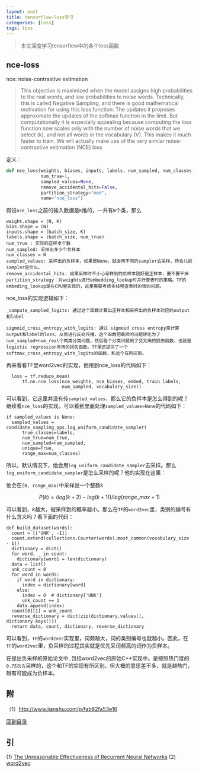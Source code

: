 ```yaml
---
layout: post
title: tensorflow-loss学习
categories: [loss]
tags: loss
---
```


> 本文深度学习tensorflow中的各个loss函数

<span id="top"></span>


## nce-loss

nce:	noise-contrastive estimation

> This objective is maximized when the model assigns high probabilities to the real words, and low probabilities to noise words. Technically, this is called Negative Sampling, and there is good mathematical motivation for using this loss function: The updates it proposes approximate the updates of the softmax function in the limit. But computationally it is especially appealing because computing the loss function now scales only with the number of noise words that we select (k), and not all words in the vocabulary (V). This makes it much faster to train. We will actually make use of the very similar noise-contrastive estimation (NCE) loss

定义：

```python
def nce_loss(weights, biases, inputs, labels, num_sampled, num_classes,
             num_true=1,
             sampled_values=None,
             remove_accidental_hits=False,
             partition_strategy="mod",
             name="nce_loss")
```

假设`nce_loss`之前的输入数据是`K`维的，一共有`N`个类，那么

```
weight.shape = (N, K)
bias.shape = (N)
inputs.shape = (batch_size, K)
labels.shape = (batch_size, num_true)
num_true : 实际的正样本个数
num_sampled: 采样出多少个负样本
num_classes = N
sampled_values: 采样出的负样本，如果是None，就会用不同的sampler去采样。待会儿说sampler是什么。
remove_accidental_hits: 如果采样时不小心采样到的负样本刚好是正样本，要不要干掉
partition_strategy：对weights进行embedding_lookup时并行查表时的策略。TF的embeding_lookup是在CPU里实现的，这里需要考虑多线程查表时的锁的问题。
```

nce_loss的实现逻辑如下：

```
_compute_sampled_logits: 通过这个函数计算出正样本和采样出的负样本对应的output和label

sigmoid_cross_entropy_with_logits: 通过 sigmoid cross entropy来计算output和label的loss，从而进行反向传播。这个函数把最后的问题转化为了num_sampled+num_real个两类分类问题，然后每个分类问题用了交叉熵的损伤函数，也就是logistic regression常用的损失函数。TF里还提供了一个softmax_cross_entropy_with_logits的函数，和这个有所区别。
```

再来看看TF里word2vec的实现，他用到nce_loss的代码如下：

```
  loss = tf.reduce_mean(
      tf.nn.nce_loss(nce_weights, nce_biases, embed, train_labels,
                     num_sampled, vocabulary_size))
```

可以看到，它这里并没有传`sampled_values`，那么它的负样本是怎么得到的呢？继续看`nce_loss`的实现，可以看到里面处理`sampled_values=None`的代码如下：

```
if sampled_values is None:
  sampled_values = candidate_sampling_ops.log_uniform_candidate_sampler(
      true_classes=labels,
      num_true=num_true,
      num_sampled=num_sampled,
      unique=True,
      range_max=num_classes)
```

所以，默认情况下，他会用`log_uniform_candidate_sampler`去采样。那么`log_uniform_candidate_sampler`是怎么采样的呢？他的实现在这里：

他会在`[0, range_max)`中采样出一个整数$k$

$$P(k) = (log(k + 2) - log(k + 1)) / log(range\_max + 1)$$

可以看到，$k$越大，被采样到的概率越小。那么在`TF`的`word2vec`里，类别的编号有什么含义吗？看下面的代码：

```
def build_dataset(words):
  count = [['UNK', -1]]
  count.extend(collections.Counter(words).most_common(vocabulary_size - 1))
  dictionary = dict()
  for word, _ in count:
    dictionary[word] = len(dictionary)
  data = list()
  unk_count = 0
  for word in words:
    if word in dictionary:
      index = dictionary[word]
    else:
      index = 0  # dictionary['UNK']
      unk_count += 1
    data.append(index)
  count[0][1] = unk_count
  reverse_dictionary = dict(zip(dictionary.values(), dictionary.keys()))
  return data, count, dictionary, reverse_dictionary
```

可以看到，`TF`的`word2vec`实现里，词频越大，词的类别编号也就越小。因此，在`TF`的`word2vec`里，负采样的过程其实就是优先采词频高的词作为负样本。

在提出负采样的原始论文中, 包括word2vec的原始C++实现中。是按照热门度的`0.75次方`采样的，这个和TF的实现有所区别。但大概的意思差不多，就是越热门，越有可能成为负样本。
                     
## 附

（1）http://www.jianshu.com/p/fab82fa53e16

[回到目录](#top)

## 引

(1) [The Unreasonable Effectiveness of Recurrent Neural Networks](http://karpathy.github.io/2015/05/21/rnn-effectiveness/)
(2) [word2vec](https://www.tensorflow.org/tutorials/word2vec)
